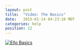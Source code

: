```yaml
---
layout: post
title:  "Video: The Basics"
date:   2015-01-14 04:23:18 MDT
categories: help
position: 12
---
```


<div class="embetter" data-vimeo-id="124436717"><a href="https://vimeo.com/124436717" target="_blank"><img src="http://i.vimeocdn.com/video/529710121_640.jpg" alt="Ello Basics"></a></div>
